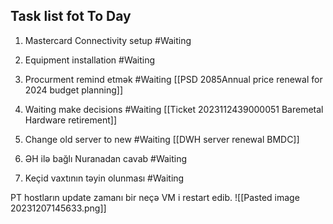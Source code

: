 ## Task list fot To Day
1. Mastercard Connectivity setup  #Waiting 

2. Equipment installation  #Waiting 

3. Procurment remind etmək #Waiting 
[[PSD 2085Annual price renewal for 2024 budget planning]]

4. Waiting make decisions  #Waiting 
[[Ticket 2023112439000051 Baremetal Hardware retirement]]

5. Change old server to new #Waiting 
[[DWH server renewal  BMDC]]

6. ƏH ilə bağlı Nuranadan cavab #Waiting 

7. Keçid vaxtının təyin olunması #Waiting 


PT hostların update zamanı bir neçə VM i restart edib.
![[Pasted image 20231207145633.png]]
